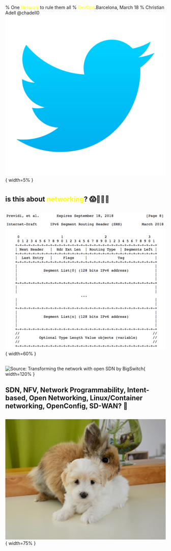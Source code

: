 % One <span style="color:yellow">Network</span> to rule them all
% <span style="color:yellow">DevOps</span>.Barcelona, March 18
% Christian Adell @chadell0 ![](media/twitter-logo.png){ width=5% }

<!-- 
Hello everyone! Glad to see you at the very last presentation of today conference.

I'm Christian Adell and I'm currently working at Schibsted, a multinational Norwegian company running business in Media and online Marketplaces. In Spain, Schibsted owns quite popular marketplaces as Vibbo, Habitaclia, Fotocasa, Infojobs and Milanuncios. Technology is a key pilar of Schibsted with around 2000 software engineers working in several countries.
Being a proud sponsor of this event, you will find out more about it in the booth outside, where you also will be able to reach me during these days.

About me, I developed most of my career as a network engineer, one of those who love CLI and PCAP traces, but at some point, 3 years ago, I made the decision to focus more on software developing and dynamic infrastructure, so here I am, going to share with you some of the things I've learned through this journey.

I have to confess to you that when I submitted this talks to the CFP I was a bit undecided about how to approach it, because, as you may have experienced, networking is not the disciple where devops culture has had more impact on so far.
So, to help me better understand your background, let me start this talk, with a simple poll:
* How many of you have Wireshark on your applications dock???
mmm, not bad, I hope you, at least some of you, will enjoy this story...
-->

#

## is this about <span style="color:yellow">networking</span>? 😱🤯🤮🤢

<!-- 
... but also for the rest, who probably felt like these emojis when they saw this presentation abstract.
So, what is this gonna be about?
-->

##

![Source: draft-ietf-6man-segment-routing-header-11](media/rfc_sr.png){ width=60% }

<!-- 
... we could learn about some cool stuff about using Segment Routing with IPv6 to define network functions service chain...
but don't worry!!! this talk is not about a specific network protocol and its headers...
... even who could not like this lovely RFC style documents :)
-->

##

![Source: Transforming the network with open SDN by BigSwitch](https://2eof2j3oc7is20vt9q3g7tlo5xe-wpengine.netdna-ssl.com/wp-content/uploads/2014/07/big-switch-networks-telnet-ssh.jpg){ width=120% }

<!-- 
we could also talk about the "dramatic" improvement in network operations over the last 20 years (ironic)...
-->

## SDN, NFV, Network Programmability, Intent-based, Open Networking, Linux/Container networking, OpenConfig, SD-WAN? 🤔

<!-- 
... not joking, the networking area finally started moving to a devops approach and a lot of examples of automation is appearing these days. 
So probably you could expect this presentation being about some of these cool topics... but not it is exactly...
However, here in Barcelona you can always participate in the "SDN and Network Programmability Meetup" where a bunch of people share experiences on these fields.

So, what is this presentation about?
-->

##

![💛](media/hug.jpg){ width=75% }

<!-- 
...this presentation is about a LOVE story between network and software engineers and how we worked together to achieve common goals, improving how developers interact with networking.

Forget about the famous sentences, "it works for me", "it works in my laptop". Today, we work side-by-side so  we understand better each point of view.

In this presentation I will show you the process/decisions we took at Schibsted to build a service to abstract networking and the result we got (expect a demo!)
-->


<!-- Timings
Welcome: 5, 4           -> 0
The Problem: 7, 5       -> 5
First try: 6, 5         -> 12
Service: 10, 13         -> 18
Demo: 8, 7              -> 31
Wrap-up: 4, 2           -> 38
Total: 40, 37           -> 41
-->